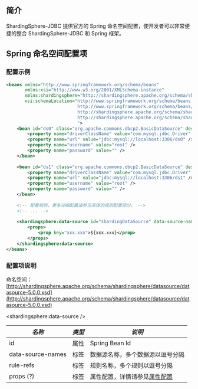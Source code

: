 
## 简介

ShardingSphere-JDBC 提供官方的 Spring 命名空间配置，使开发者可以非常便捷的整合 ShardingSphere-JDBC 和 Spring 框架。

## Spring 命名空间配置项

### 配置示例

```xml
<beans xmlns="http://www.springframework.org/schema/beans"
       xmlns:xsi="http://www.w3.org/2001/XMLSchema-instance"
       xmlns:shardingsphere="http://shardingsphere.apache.org/schema/shardingsphere/datasource"
       xsi:schemaLocation="http://www.springframework.org/schema/beans 
                           http://www.springframework.org/schema/beans/spring-beans.xsd 
                           http://shardingsphere.apache.org/schema/shardingsphere/datasource
                           http://shardingsphere.apache.org/schema/shardingsphere/datasource/datasource.xsd
                           ">
    <bean id="ds0" class="org.apache.commons.dbcp2.BasicDataSource" destroy-method="close">
        <property name="driverClassName" value="com.mysql.jdbc.Driver" />
        <property name="url" value="jdbc:mysql://localhost:3306/ds0" />
        <property name="username" value="root" />
        <property name="password" value="" />
    </bean>
    
    <bean id="ds1" class="org.apache.commons.dbcp2.BasicDataSource" destroy-method="close">
        <property name="driverClassName" value="com.mysql.jdbc.Driver" />
        <property name="url" value="jdbc:mysql://localhost:3306/ds1" />
        <property name="username" value="root" />
        <property name="password" value="" />
    </bean>
    
    <!-- 配置规则，更多详细配置请参见具体的规则配置部分。 -->
    <!-- ... -->
    
    <shardingsphere:data-source id="shardingDataSource" data-source-names="ds0,ds1" rule-refs="..." >
        <props>
            <prop key="xxx.xxx">${xxx.xxx}</prop>
        </props>
    </shardingsphere:data-source>
</beans>
```

### 配置项说明

命名空间：[http://shardingsphere.apache.org/schema/shardingsphere/datasource/datasource-5.0.0.xsd](http://shardingsphere.apache.org/schema/shardingsphere/datasource/datasource-5.0.0.xsd)

\<shardingsphere:data-source />

| *名称*            | *类型* | *说明*                       |
| ----------------- | ----- | --------------------------- |
| id                | 属性  | Spring Bean Id               |
| data-source-names | 标签  | 数据源名称，多个数据源以逗号分隔 |
| rule-refs         | 标签  | 规则名称，多个规则以逗号分隔     |
| props (?)         | 标签  | 属性配置，详情请参见[属性配置](/cn/user-manual/shardingsphere-jdbc/configuration/props) |
